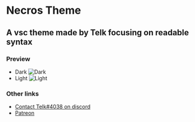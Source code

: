 # Necros Theme
## A vsc theme made by Telk focusing on readable syntax

### Preview
* Dark
![Dark](https://what-the-fuck.is-inside.me/xKSmBu6Y.png)
* Light
![Light](https://what-the-fuck.is-inside.me/0tsbPrqP.png)

### Other links
* [Contact Telk#4038 on discord](https://discordapp.com/channels/@me)
* [Patreon](https://www.patreon.com/telk)

